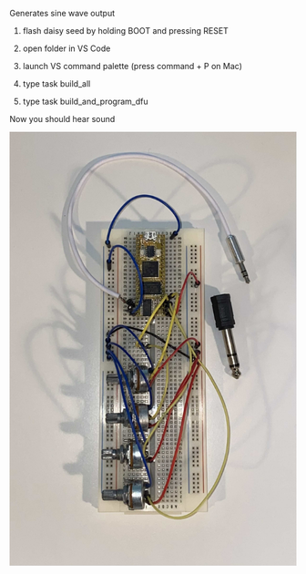 Generates sine wave output

1. flash daisy seed by holding BOOT and pressing RESET

2. open folder in VS Code

3. launch VS command palette (press command + P on Mac)

4. type task build_all

5. type task build_and_program_dfu

Now you should hear sound

![Photograph of the breadboard connections](breadboard.jpg "Photograph of breadboard connections")
